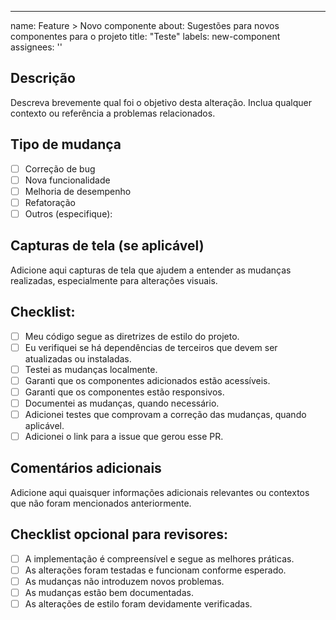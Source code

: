 ---
name: Feature > Novo componente
about: Sugestões para novos componentes para o projeto
title: "Teste"
labels: new-component
assignees: ''

## Descrição

Descreva brevemente qual foi o objetivo desta alteração. Inclua qualquer contexto ou referência a problemas relacionados.

## Tipo de mudança

- [ ] Correção de bug
- [ ] Nova funcionalidade
- [ ] Melhoria de desempenho
- [ ] Refatoração
- [ ] Outros (especifique):

## Capturas de tela (se aplicável)

Adicione aqui capturas de tela que ajudem a entender as mudanças realizadas, especialmente para alterações visuais.

## Checklist:

- [ ] Meu código segue as diretrizes de estilo do projeto.
- [ ] Eu verifiquei se há dependências de terceiros que devem ser atualizadas ou instaladas.
- [ ] Testei as mudanças localmente.
- [ ] Garanti que os componentes adicionados estão acessíveis.
- [ ] Garanti que os componentes estão responsivos.
- [ ] Documentei as mudanças, quando necessário.
- [ ] Adicionei testes que comprovam a correção das mudanças, quando aplicável.
- [ ] Adicionei o link para a issue que gerou esse PR.

## Comentários adicionais

Adicione aqui quaisquer informações adicionais relevantes ou contextos que não foram mencionados anteriormente.

## Checklist opcional para revisores:

- [ ] A implementação é compreensível e segue as melhores práticas.
- [ ] As alterações foram testadas e funcionam conforme esperado.
- [ ] As mudanças não introduzem novos problemas.
- [ ] As mudanças estão bem documentadas.
- [ ] As alterações de estilo foram devidamente verificadas.